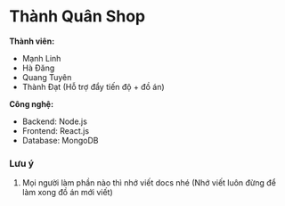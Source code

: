 # Thành Quân Shop

**Thành viên:**
- Mạnh Linh
- Hà Đăng
- Quang Tuyên
- Thành Đạt (Hỗ trợ đẩy tiến độ + đồ án)

**Công nghệ:**
- Backend: Node.js
- Frontend: React.js
- Database: MongoDB

### Lưu ý

1) Mọi người làm phần nào thì nhớ viết docs nhé (Nhớ viết luôn đừng để làm xong đồ án mới viết)

